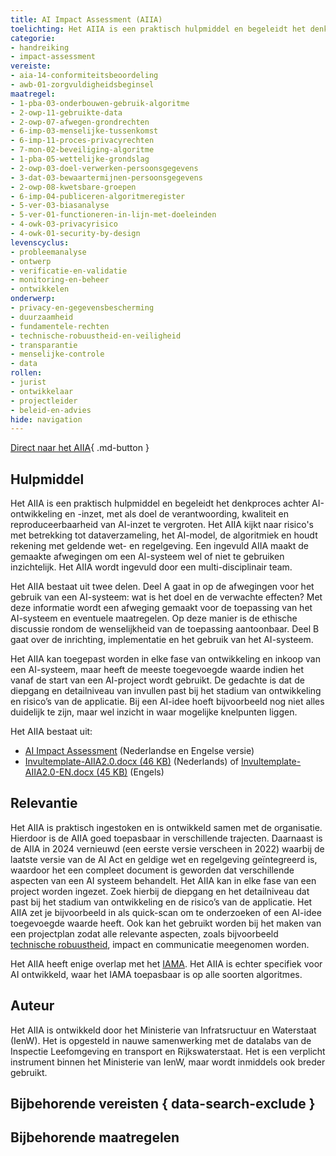 ```yaml
---
title: AI Impact Assessment (AIIA)
toelichting: Het AIIA is een praktisch hulpmiddel en begeleidt het denkproces, met als doel de verantwoording, kwaliteit en reproduceerbaarheid van AI-inzet te vergroten. 
categorie: 
- handreiking
- impact-assessment
vereiste:
- aia-14-conformiteitsbeoordeling
- awb-01-zorgvuldigheidsbeginsel
maatregel:
- 1-pba-03-onderbouwen-gebruik-algoritme
- 2-owp-11-gebruikte-data
- 2-owp-07-afwegen-grondrechten
- 6-imp-03-menselijke-tussenkomst
- 6-imp-11-proces-privacyrechten
- 7-mon-02-beveiliging-algoritme
- 1-pba-05-wettelijke-grondslag
- 2-owp-03-doel-verwerken-persoonsgegevens
- 3-dat-03-bewaartermijnen-persoonsgegevens
- 2-owp-08-kwetsbare-groepen
- 6-imp-04-publiceren-algoritmeregister
- 5-ver-03-biasanalyse
- 5-ver-01-functioneren-in-lijn-met-doeleinden
- 4-owk-03-privacyrisico
- 4-owk-01-security-by-design
levenscyclus:
- probleemanalyse
- ontwerp
- verificatie-en-validatie
- monitoring-en-beheer
- ontwikkelen
onderwerp:
- privacy-en-gegevensbescherming 
- duurzaamheid 
- fundamentele-rechten 
- technische-robuustheid-en-veiligheid 
- transparantie 
- menselijke-controle 
- data 
rollen:
- jurist 
- ontwikkelaar 
- projectleider 
- beleid-en-advies 
hide: navigation
---
```


<!-- tags -->

[Direct naar het AIIA](https://www.rijksoverheid.nl/documenten/rapporten/2022/11/30/ai-impact-assessment-ministerie-van-infrastructuur-en-waterstaat){ .md-button }

## Hulpmiddel

Het AIIA is een praktisch hulpmiddel en begeleidt het denkproces achter AI-ontwikkeling en -inzet, met als doel de verantwoording, kwaliteit en reproduceerbaarheid van AI-inzet te vergroten. Het AIIA kijkt naar risico's met betrekking tot dataverzameling, het AI-model, de algoritmiek en houdt rekening met geldende wet- en regelgeving. Een ingevuld AIIA maakt de gemaakte afwegingen om een AI-systeem wel of niet te gebruiken inzichtelijk. Het AIIA wordt ingevuld door een multi-disciplinair team.

Het AIIA bestaat uit twee delen. Deel A gaat in op de afwegingen voor het gebruik van een AI-systeem: wat is het doel en de verwachte effecten? Met deze informatie wordt een afweging gemaakt voor de toepassing van het AI-systeem en eventuele maatregelen. Op deze manier is de ethische discussie rondom de wenselijkheid van de toepassing aantoonbaar. Deel B gaat over de inrichting, implementatie en het gebruik van het AI-systeem.

Het AIIA kan toegepast worden in elke fase van ontwikkeling en inkoop van een AI-systeem, maar heeft de meeste toegevoegde waarde indien het vanaf de start van een AI-project wordt gebruikt. De gedachte is dat de diepgang en detailniveau van invullen past bij het stadium van ontwikkeling en risico’s van de applicatie. Bij een AI-idee hoeft bijvoorbeeld nog niet alles duidelijk te zijn, maar wel inzicht in waar mogelijke knelpunten liggen.

Het AIIA bestaat uit:

- [AI Impact Assessment](https://www.rijksoverheid.nl/documenten/rapporten/2022/11/30/ai-impact-assessment-ministerie-van-infrastructuur-en-waterstaat) (Nederlandse en Engelse versie)
- [Invultemplate-AIIA2.0.docx (46 KB)](documenten/Invultemplate-AIIA2.0.docx) (Nederlands) of [Invultemplate-AIIA2.0-EN.docx (45 KB)](documenten/Invultemplate-AIIA2.0-EN.docx) (Engels)

## Relevantie

Het AIIA is praktisch ingestoken en is ontwikkeld samen met de organisatie. Hierdoor is de AIIA goed toepasbaar in verschillende trajecten. Daarnaast is de AIIA in 2024 vernieuwd (een eerste versie verscheen in 2022) waarbij de laatste versie van de AI Act en geldige wet en regelgeving geïntegreerd is, waardoor het een compleet document is geworden dat verschillende aspecten van een AI systeem behandelt.
Het AIIA kan in elke fase van een project worden ingezet. Zoek hierbij de diepgang en het detailniveau dat past bij het stadium van ontwikkeling en de risico’s van de applicatie. Het AIIA zet je bijvoorbeeld in als quick-scan om te onderzoeken of een AI-idee toegevoegde waarde heeft. Ook kan het gebruikt worden bij het maken van een projectplan zodat alle relevante aspecten, zoals bijvoorbeeld [technische robuustheid](../../onderwerpen/technische-robuustheid-en-veiligheid.md), impact en communicatie meegenomen worden.

Het AIIA heeft enige overlap met het [IAMA](IAMA.md). Het AIIA is echter specifiek voor AI ontwikkeld, waar het IAMA toepasbaar is op alle soorten algoritmes. 


## Auteur

Het AIIA is ontwikkeld door het Ministerie van Infratsructuur en Waterstaat (IenW). Het is opgesteld in nauwe samenwerking met de datalabs van de Inspectie Leefomgeving en transport en Rijkswaterstaat. Het is een verplicht instrument binnen het Ministerie van IenW, maar wordt inmiddels ook breder gebruikt. 

## Bijbehorende vereisten { data-search-exclude }

<!-- list_vereisten_on_maatregelen_page -->

## Bijbehorende maatregelen

<!-- list_maatregelen_on_hulpmiddelen_page -->
